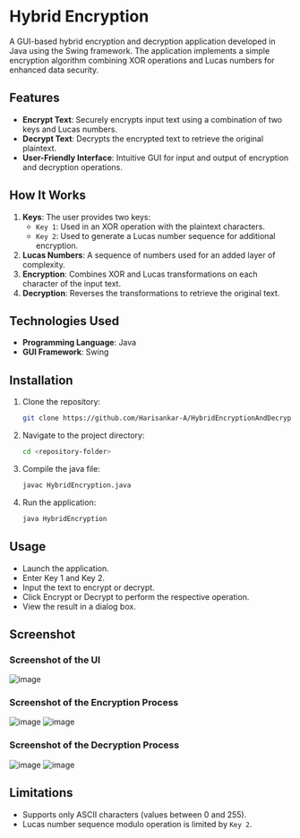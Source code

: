 # Hybrid Encryption

A GUI-based hybrid encryption and decryption application developed in Java using the Swing framework. The application implements a simple encryption algorithm combining XOR operations and Lucas numbers for enhanced data security.

## Features

- **Encrypt Text**: Securely encrypts input text using a combination of two keys and Lucas numbers.
- **Decrypt Text**: Decrypts the encrypted text to retrieve the original plaintext.
- **User-Friendly Interface**: Intuitive GUI for input and output of encryption and decryption operations.

## How It Works

1. **Keys**: The user provides two keys:
   - `Key 1`: Used in an XOR operation with the plaintext characters.
   - `Key 2`: Used to generate a Lucas number sequence for additional encryption.
2. **Lucas Numbers**: A sequence of numbers used for an added layer of complexity.
3. **Encryption**: Combines XOR and Lucas transformations on each character of the input text.
4. **Decryption**: Reverses the transformations to retrieve the original text.

## Technologies Used

- **Programming Language**: Java
- **GUI Framework**: Swing

## Installation

1. Clone the repository:
   ```bash
   git clone https://github.com/Harisankar-A/HybridEncryptionAndDecryption-Java
   
2. Navigate to the project directory:
   ```bash
   cd <repository-folder>

3. Compile the java file:
   ```bash
   javac HybridEncryption.java

4. Run the application:
   ```bash
   java HybridEncryption

## Usage

- Launch the application.
- Enter Key 1 and Key 2.
- Input the text to encrypt or decrypt.
- Click Encrypt or Decrypt to perform the respective operation.
- View the result in a dialog box.

## Screenshot

### Screenshot of the UI

![image](https://github.com/user-attachments/assets/7fd6a0ae-d3a0-4cbf-9180-84f06e041248)

### Screenshot of the Encryption Process

![image](https://github.com/user-attachments/assets/ee42ad96-67f2-4fc9-8ebd-49aa210de0b0)
![image](https://github.com/user-attachments/assets/11d096f8-d080-4578-97ce-64f23e7c5c30)


### Screenshot of the Decryption Process

![image](https://github.com/user-attachments/assets/408b13ff-dc41-4f41-8366-aec0cab7cc61)
![image](https://github.com/user-attachments/assets/d63650dc-896b-4364-9fa9-de33896c9d32)

## Limitations

- Supports only ASCII characters (values between 0 and 255).
- Lucas number sequence modulo operation is limited by `Key 2`.

